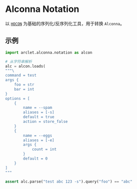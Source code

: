 # Alconna Notation

以 [`HOCON`](https://github.com/chimpler/pyhocon) 为基础的序列化/反序列化工具，用于转换 `Alconna`。

## 示例

```python
import arclet.alconna.notation as alcon

# 从字符串解析
alc = alcon.loads(
"""\
command = test
args {
    foo = str
    bar = int
}
options = [
    {
        name = --spam
        aliases = [-s]
        default = true
        action = store_false
    }
    {
        name = --eggs
        aliases = [-e]
        args {
            count = int
        }
        default = 0
    }
]
"""

assert alc.parse("test abc 123 -s").query("foo") == "abc"
```
